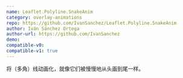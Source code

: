 ```yaml
---
name: Leaflet.Polyline.SnakeAnim
category: overlay-animations
repo: https://github.com/IvanSanchez/Leaflet.Polyline.SnakeAnim
author: Iván Sánchez Ortega
author-url: https://github.com/IvanSanchez
demo: 
compatible-v0:
compatible-v1: true
---
```


将（多角）线动画化，就像它们被慢慢地从头画到尾一样。

